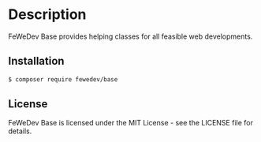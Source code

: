 # Description

FeWeDev Base provides helping classes for all feasible web developments.

## Installation

```bash
$ composer require fewedev/base
```

## License

FeWeDev Base is licensed under the MIT License - see the LICENSE file for details.
